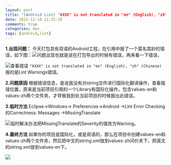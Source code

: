```yaml
---
layout: post
title: "[Android Lint] "XXXX" is not translated in "en" (English), "zh" (Chinese)"
date: 2015-12-18 11:25:20
comments: true
categories: dev
tags: [android,lint]
---
```

**1.出现问题：**
今天打包具有双语的Android工程，在引用中报了一个莫名其妙的错误，如下图：![问题出现](http://upload-images.jianshu.io/upload_images/1346485-9f5db7fa9ddc3794?imageMogr2/auto-orient/strip%7CimageView2/2/w/1240)也就是说在打包导出的时候有错误，再来看一下错误，

![查看错误](http://upload-images.jianshu.io/upload_images/1346485-7f4f372bce484193?imageMogr2/auto-orient/strip%7CimageView2/2/w/1240)
`"XXXX" is not translated in "en" (English), "zh" (Chinese)`报的是Lint Warnings错误。

**2.问题原因**
根据错误信息，是说我没有对string文件进行国际化翻译操作，查看报错位置，原来是当前项目引用的一个Library有国际化操作，包含values-en和values-zh两个文件夹，才导致我到处当前项目的时候报出此错误。

**3.临时方法**
Eclipse-&gt;Windows-&gt; Preferences-&gt;Android -&gt;Lint Error Checking的Correctness: Messages -&gt;MissingTranslate

![临时解决办法](http://upload-images.jianshu.io/upload_images/1346485-91bc4d9d675bd8ae?imageMogr2/auto-orient/strip%7CimageView2/2/w/1240)把MissingTranslate的Severity的值改为Warning。

**4.最终方法**
如果你的项目是国际化，或是双语的，那么在项目中创建values-en和values-zh两个文件夹，然后把中文的string.xml放到values-zh问价夹下，把英文的string.xml放到values-en下。

![](http://upload-images.jianshu.io/upload_images/1346485-b68b95be37fc455e.jpg?imageMogr2/auto-orient/strip%7CimageView2/2/w/1240)